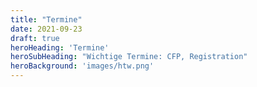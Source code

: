 ```yaml
---
title: "Termine"
date: 2021-09-23
draft: true
heroHeading: 'Termine'
heroSubHeading: "Wichtige Termine: CFP, Registration"
heroBackground: 'images/htw.png'
---
```

